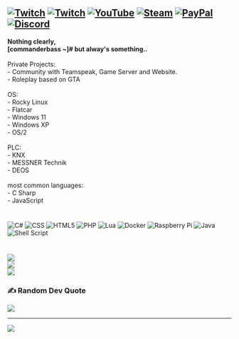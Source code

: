[![Twitch](https://img.shields.io/badge/-808080.svg?style=flat&logo=teamspeak&logoColor=black)](https://ts3.sturmwind.cloud/)
[![Twitch](https://img.shields.io/badge/-%239146FF.svg?logo=Twitch&logoColor=white)](https://twitch.tv/commanderbass)
[![YouTube](https://img.shields.io/badge/-%23FF0000.svg?logo=YouTube&logoColor=white)](https://www.youtube.com/channel/UCcELTkG94P7XarTCzZ6gENQ)
[![Steam](https://img.shields.io/badge/-000000.svg?style=flat&logo=Steam&logoColor=white)](https://twitch.tv/commanderbass)
[![PayPal](https://img.shields.io/badge/-00457C?logo=paypal&logoColor=white)](https://paypal.me/stwcc)
[![Discord](https://img.shields.io/badge/commanderbass'9596-%237289DA.svg?logo=discord&logoColor=white)](https://discord.com/channels/@me)
---
**Nothing clearly,<br>[commanderbass ~]# but alway's something..**<br><br>Private Projects:<br>- Community with Teamspeak, Game Server and Website.<br>- Roleplay based on GTA<br><br>OS:<br>- Rocky Linux<br>- Flatcar<br>- Windows 11<br>- Windows XP<br>- OS/2<br><br>PLC:<br>- KNX<br>- MESSNER Technik<br>- DEOS<br><br>most common languages:<br>- C Sharp<br>- JavaScript<br>

#
![C#](https://img.shields.io/badge/-%23239120.svg?style=flat&logo=c-sharp&logoColor=white)
![CSS](https://img.shields.io/badge/-%231572B6.svg?style=flat&logo=css3&logoColor=white)
![HTML5](https://img.shields.io/badge/-%23E34F26.svg?style=flat&logo=html5&logoColor=white)
![PHP](https://img.shields.io/badge/-%23777BB4.svg?style=flat&logo=php&logoColor=white)
![Lua](https://img.shields.io/badge/-%232C2D72.svg?style=flat&logo=lua&logoColor=white)
![Docker](https://img.shields.io/badge/-%230db7ed.svg?style=flat&logo=docker&logoColor=white)
![Raspberry Pi](https://img.shields.io/badge/-C51A4A?style=flat&logo=Raspberry-Pi)
![Java](https://img.shields.io/badge/JS-%23ED8B00.svg?style=flat&logoColor=white)
![Shell Script](https://img.shields.io/badge/-%23121011.svg?style=flat&logo=gnu-bash&logoColor=white)
#
![](https://github-readme-stats.vercel.app/api?username=commanderbass&theme=midnight-purple&hide_border=true&include_all_commits=true&count_private=false)<br/>
![](https://github-readme-streak-stats.herokuapp.com/?user=commanderbass&theme=midnight-purple&hide_border=true)<br/>
![](https://github-readme-stats.vercel.app/api/top-langs/?username=commanderbass&theme=midnight-purple&hide_border=true&include_all_commits=true&count_private=false&layout=compact)

### ✍️ Random Dev Quote
![](https://quotes-github-readme.vercel.app/api?type=horizontal&theme=radical)


---
[![](https://visitcount.itsvg.in/api?id=commanderbass&icon=3&color=10)](https://visitcount.itsvg.in)

  

  <!-- Proudly created with GPRM ( https://gprm.itsvg.in ) -->
  
